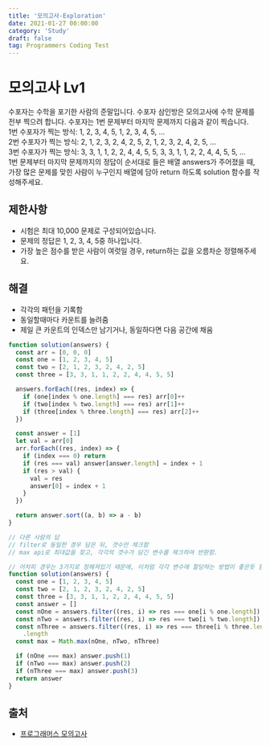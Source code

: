 ```yaml
---
title: '모의고사-Exploration'
date: 2021-01-27 00:00:00
category: 'Study'
draft: false
tag: Programmers Coding Test
---
```


# 모의고사 Lv1

수포자는 수학을 포기한 사람의 준말입니다. 수포자 삼인방은 모의고사에 수학 문제를 전부 찍으려 합니다. 수포자는 1번 문제부터 마지막 문제까지 다음과 같이 찍습니다.
<br>
1번 수포자가 찍는 방식: 1, 2, 3, 4, 5, 1, 2, 3, 4, 5, ...
<br>
2번 수포자가 찍는 방식: 2, 1, 2, 3, 2, 4, 2, 5, 2, 1, 2, 3, 2, 4, 2, 5, ...
<br>
3번 수포자가 찍는 방식: 3, 3, 1, 1, 2, 2, 4, 4, 5, 5, 3, 3, 1, 1, 2, 2, 4, 4, 5, 5, ...
<br>
1번 문제부터 마지막 문제까지의 정답이 순서대로 들은 배열 answers가 주어졌을 때, 가장 많은 문제를 맞힌 사람이 누구인지 배열에 담아 return 하도록 solution 함수를 작성해주세요.

## 제한사항

- 시험은 최대 10,000 문제로 구성되어있습니다.
- 문제의 정답은 1, 2, 3, 4, 5중 하나입니다.
- 가장 높은 점수를 받은 사람이 여럿일 경우, return하는 값을 오름차순 정렬해주세요.

## 해결

- 각각의 패턴을 기록함
- 동일할때마다 카운트를 늘려줌
- 제일 큰 카운트의 인덱스만 남기거나, 동일하다면 다음 공간에 채움

```js
function solution(answers) {
  const arr = [0, 0, 0]
  const one = [1, 2, 3, 4, 5]
  const two = [2, 1, 2, 3, 2, 4, 2, 5]
  const three = [3, 3, 1, 1, 2, 2, 4, 4, 5, 5]

  answers.forEach((res, index) => {
    if (one[index % one.length] === res) arr[0]++
    if (two[index % two.length] === res) arr[1]++
    if (three[index % three.length] === res) arr[2]++
  })

  const answer = [1]
  let val = arr[0]
  arr.forEach((res, index) => {
    if (index === 0) return
    if (res === val) answer[answer.length] = index + 1
    if (res > val) {
      val = res
      answer[0] = index + 1
    }
  })

  return answer.sort((a, b) => a - b)
}

// 다른 사람의 답
// filter로 동일한 경우 담은 뒤, 갯수만 체크함
// max api로 최대값을 찾고, 각각의 갯수가 담긴 변수를 체크하여 반환함.

// 어차피 경우는 3가지로 정해져있기 때문에, 이처럼 각각 변수에 할당하는 방법이 좋은듯 함.
function solution(answers) {
  const one = [1, 2, 3, 4, 5]
  const two = [2, 1, 2, 3, 2, 4, 2, 5]
  const three = [3, 3, 1, 1, 2, 2, 4, 4, 5, 5]
  const answer = []
  const nOne = answers.filter((res, i) => res === one[i % one.length]).length
  const nTwo = answers.filter((res, i) => res === two[i % two.length]).length
  const nThree = answers.filter((res, i) => res === three[i % three.length])
    .length
  const max = Math.max(nOne, nTwo, nThree)

  if (nOne === max) answer.push(1)
  if (nTwo === max) answer.push(2)
  if (nThree === max) answer.push(3)
  return answer
}
```

## 출처

- [프로그래머스 모의고사](https://programmers.co.kr/learn/courses/30/lessons/42840)

